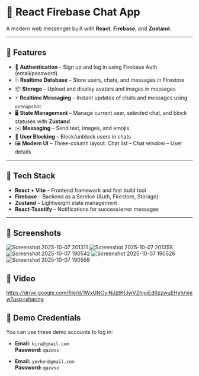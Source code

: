 # 💬 React Firebase Chat App

A modern web messenger built with **React**, **Firebase**, and **Zustand**.

---

## 🚀 Features

- 🔐 **Authentication** – Sign up and log in using Firebase Auth (email/password)  
- 🗄️ **Realtime Database** – Store users, chats, and messages in Firestore  
- 📦 **Storage** – Upload and display avatars and images in messages  
- ⚡ **Realtime Messaging** – Instant updates of chats and messages using `onSnapshot`  
- 🖥️ **State Management** – Manage current user, selected chat, and block statuses with **Zustand**  
- ✉️ **Messaging** – Send text, images, and emojis  
- 🚫 **User Blocking** – Block/unblock users in chats  
- 🖼️ **Modern UI** – Three-column layout: Chat list – Chat window – User details

---

## 🎨 Tech Stack

- **React + Vite** – Frontend framework and fast build tool  
- **Firebase** – Backend as a Service (Auth, Firestore, Storage)  
- **Zustand** – Lightweight state management  
- **React-Toastify** – Notifications for success/error messages  

---

## 📸 Screenshots
![Screenshot 2025-10-07 201311](https://github.com/user-attachments/assets/ceb0b447-4ccb-44c2-9070-ec771af72083)
![Screenshot 2025-10-07 201358](https://github.com/user-attachments/assets/c5e21a8f-100f-43e6-bb0e-2c154ba7f741)
![Screenshot 2025-10-07 190542](https://github.com/user-attachments/assets/f66f6afd-8845-40d7-841d-9c71edd0c640)
![Screenshot 2025-10-07 190526](https://github.com/user-attachments/assets/eadf7740-e303-42ad-ace2-874dba6d7f34)
![Screenshot 2025-10-07 190559](https://github.com/user-attachments/assets/f6dba536-de16-4b2a-ab37-46b89c480ad4)

## 📸 Video
https://drive.google.com/file/d/1WxUNOviNJztKtJwVZhjojEd6zzwuEHyh/view?usp=sharing

## 🔑 Demo Credentials

You can use these demo accounts to log in:

- **Email:** `kira@gmail.com`  
  **Password:** `qazwsx`

- **Email:** `yevhen@gmail.com`  
  **Password:** `qazwsx`
